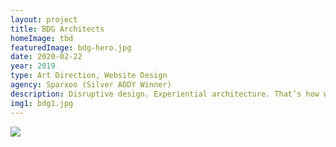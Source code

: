 ```yaml
---
layout: project
title: BDG Architects
homeImage: tbd
featuredImage: bdg-hero.jpg
date: 2020-02-22
year: 2019
type: Art Direction, Website Design
agency: Sparxoo (Silver ADDY Winner)
description: Disruptive design. Experiential architecture. That’s how we built the new BDG Architects website — with the firm’s guiding principles in mind. Matching their focus on thoughtful design, we were very intentional with every decision. Movement and motion throughout the site is meant to not only add moments of surprise, but to provide subtle cues to guide the user along their journey.
img1: bdg1.jpg
---
```


<div class="col-xs-12 about-work-items__item">
  <img src="{{ site.baseurl}}/assets/images/{{ page.img1 }}">
</div>
